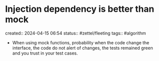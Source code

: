 # Injection dependency is better than mock
created:: 2024-04-15 06:54
status:: #zettel/fleeting
tags:: #algorithm 

- When using mock functions, probability when the code change the interface, the code do not alert of changes, the tests remained green and you trust in your test cases.

